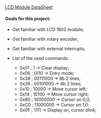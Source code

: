 
[LCD Module DataSheet](https://www.openhacks.com/uploadsproductos/eone-1602a1.pdf)

#### Goals for this project:

  - Get familiar with LCD 1602 module;
  - Get familiar with rotary encoder;
  - Get familiar with external interrupts;
  - List of the used commands:

    - 0x01 ; 1 -> Clear display;
    - 0x06 ; 0110 -> Entry mode;
    - 0x38 ; 00111000	-> 8b 2 lines;
    - 0x28 ; 00101000	-> 4b 2 lines;
    - 0x10 ; 10000 -> Move cursor left;
    - 0x14 ; 10100 -> Move cursor right;
    - 0x80 ; 10000000	-> Cursor on 0,0;
    - 0xC0 ; 11000000	-> Cursor on 1,0;
    - 0x0F ; 1111	-> Display on, cursor blink;

